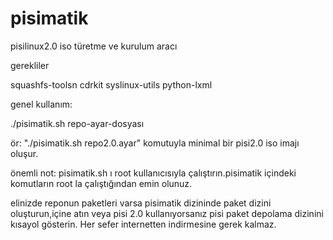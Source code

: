 # pisimatik
pisilinux2.0 iso türetme ve kurulum aracı

gerekliler

squashfs-toolsn
cdrkit
syslinux-utils
python-lxml

genel kullanım:

./pisimatik.sh repo-ayar-dosyası

ör: "./pisimatik.sh repo2.0.ayar" komutuyla minimal bir pisi2.0 iso imajı oluşur.


önemli not:
pisimatik.sh ı root kullanıcısıyla çalıştırın.pisimatik içindeki komutların root la çalıştığından emin olunuz.

elinizde reponun paketleri varsa pisimatik dizininde paket dizini oluşturun,içine atın veya pisi 2.0 kullanıyorsanız pisi paket depolama dizinini kısayol gösterin. 
Her sefer internetten indirmesine gerek kalmaz. 
